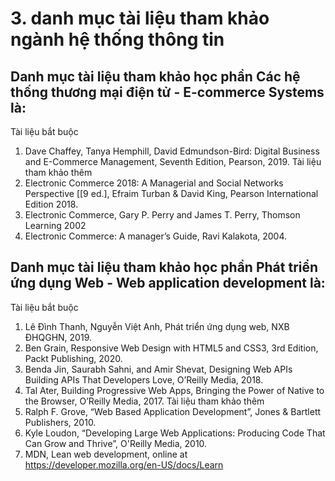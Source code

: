 # 3. danh mục tài liệu tham khảo ngành hệ thống thông tin
## Danh mục tài liệu tham khảo học phần Các hệ thống thương mại điện tử - E-commerce Systems là:
Tài liệu bắt buộc
1. Dave Chaffey, Tanya Hemphill, David Edmundson-Bird: Digital Business and E-Commerce Management, Seventh Edition, Pearson, 2019.
Tài liệu tham khảo thêm
1. Electronic Commerce 2018: A Managerial and Social Networks Perspective [[9 ed.], Efraim Turban & David King, Pearson International Edition 2018.
2. Electronic Commerce, Gary P. Perry and James T. Perry, Thomson Learning 2002
3. Electronic Commerce: A manager’s Guide, Ravi Kalakota, 2004.
## Danh mục tài liệu tham khảo học phần Phát triển ứng dụng Web - Web application development là:
Tài liệu bắt buộc
1. Lê Đình Thanh, Nguyễn Việt Anh, Phát triển ứng dụng web, NXB ĐHQGHN, 2019.
2. Ben Grain, Responsive Web Design with HTML5 and CSS3, 3rd Edition, Packt Publishing, 2020.
3. Benda Jin, Saurabh Sahni, and Amir Shevat, Designing Web APIs Building APIs That Developers Love, O’Reilly Media, 2018.
4. Tal Ater, Building Progressive Web Apps, Bringing the Power of Native to the Browser, O’Reilly Media, 2017.
Tài liệu tham khảo thêm
1. Ralph F. Grove, “Web Based Application Development”, Jones & Bartlett Publishers, 2010.
2. Kyle Loudon, “Developing Large Web Applications: Producing Code That Can Grow and Thrive”, O'Reilly Media, 2010.
3. MDN, Lean web development, online at https://developer.mozilla.org/en-US/docs/Learn
